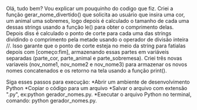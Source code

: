 Olá, tudo bem?
Vou explicar um pouquinho do codigo que fiz.
 Criei a função gerar_nome_divertido() que solicita ao usuário que insira uma cor, um animal uma sobremes, logo depois é calculado o tamanho de cada uma dessas strings usando a função le() para obter o comprimento delas.
 Depois diss é calculado o ponto de corte para cada uma das strings dividindo o comprimento pela metade usando o operador de divisão inteira //. 
 Isso garante que o ponto de corte esteja no meio da string para fatialas depois com [começo:fim], armazenando essas partes em variáveis separadas (parte_cor, parte_animal e parte_sobremesa).
 Criei três novas variaveis (nov_nome1, nov_nome2 e nov_nome3) para armazenar os novos nomes concatenados e os retorno na tela usando a função print().

Siga esses passos para execução:
 *Abrir um ambiente de desenvolvimento Python
 *Copiar o código para um arquivo
 *Salvar o arquivo com extensão ".py", ex:python gerador_nomes.py.
 *Executar o arquivo Python no terminal, comando: python gerador_nomes.py.

